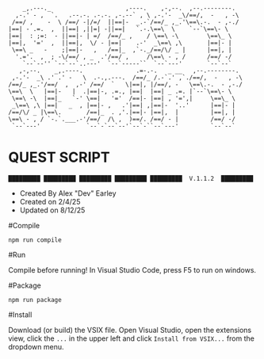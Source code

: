 ```
    _,.---._                     ,----.    ,-,--.  ,--.--------.  
  ,-.' - ,  `.   .--.-. .-.-. ,-.--` , \ ,-.'-  _\/==/,  -   , -\ 
 /==/ ,    -  \ /==/ -|/=/  ||==|-  _.-`/==/_ ,_.'\==\.-.  - ,-./ 
|==| - .=.  ,  ||==| ,||=| -||==|   `.-.\==\  \    `--`\==\- \    
|==|  : ;=:  - ||==|- | =/  /==/_ ,    / \==\ -\        \==\_ \   
|==|,  '='  ,  ||==|,  \/ - |==|    .-'  _\==\ ,\       |==|- |   
 \==\ _   -    ;|==|-   ,   /==|_  ,`-._/==/\/ _ |      |==|, |   
  '.='.  ,  ; -\/==/ , _  .'/==/ ,     /\==\ - , /      /==/ -/   
    `--`--'' `--`--`..---'  `--`-----``  `--`---'       `--`--`   
   ,-,--.    _,.----.               .=-.-.   _ __   ,--.--------. 
 ,-.'-  _\ .' .' -   \  .-.,.---.  /==/_ /.-`.' ,`./==/,  -   , -\
/==/_ ,_.'/==/  ,  ,-' /==/  `   \|==|, |/==/, -   \==\.-.  - ,-./
\==\  \   |==|-   |  .|==|-, .=., |==|  |==| _ .=. |`--`\==\- \   
 \==\ -\  |==|_   `-' \==|   '='  /==|- |==| , '=',|     \==\_ \  
 _\==\ ,\ |==|   _  , |==|- ,   .'|==| ,|==|-  '..'      |==|- |  
/==/\/ _ |\==\.       /==|_  . ,'.|==|- |==|,  |         |==|, |  
\==\ - , / `-.`.___.-'/==/  /\ ,  )==/. /==/ - |         /==/ -/  
 `--`---'             `--`-`--`--'`--`-``--`---'         `--`--`  

```
# QUEST SCRIPT


```
█████████ █████████ █████████ █████████ █████████  V.1.1.2  █████████
```

- Created By Alex "Dev" Earley 
- Created on 2/4/25 
- Updated on 8/12/25




#Compile
```
npm run compile
```

#Run

Compile before running!
In Visual Studio Code, press F5 to run on windows.

#Package
```
npm run package
```

#Install

Download (or build) the VSIX file. Open Visual Studio, open the extensions view, click the `...` in the upper left and click `Install from VSIX...` from the dropdown menu.